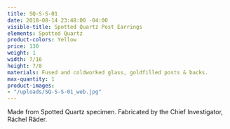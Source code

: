 ```yaml
---
title: SQ-S-S-01
date: 2018-08-14 23:48:00 -04:00
visible-title: Spotted Quartz Post Earrings
elements: Spotted Quartz
product-colors: Yellow
price: 130
weight: 1
width: 7/16
height: 7/8
materials: Fused and coldworked glass, goldfilled posts & backs.
max-quantity: 1
product-images:
- "/uploads/SQ-S-S-01_web.jpg"
---
```


Made from Spotted Quartz specimen. Fabricated by the Chief Investigator, Ráchel Räder.